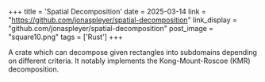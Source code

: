 +++
title = 'Spatial Decomposition'
date = 2025-03-14
link = "https://github.com/jonaspleyer/spatial-decomposition"
link_display = "github.com/jonaspleyer/spatial-decomposition"
post_image = "square10.png"
tags = ['Rust']
+++

A crate which can decompose given rectangles into subdomains depending on different criteria.
It notably implements the Kong-Mount-Roscoe (KMR) decomposition.
